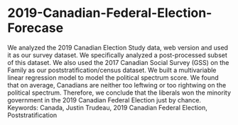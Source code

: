 # 2019-Canadian-Federal-Election-Forecase
We analyzed the 2019 Canadian Election Study data, web version and used it as our survey dataset. We specifically analyzed a post-processed subset of this dataset. We also used the 2017 Canadian Social Survey (GSS) on the Family as our poststratification/census dataset. We built a multivariable linear regression model to model the political spectrum score. We found that on average, Canadians are neither too leftwing or too rightwing on the political spectrum. Therefore, we conclude that the liberals won the minority government in the 2019 Canadian Federal Election just by chance. Keywords: Canada, Justin Trudeau, 2019 Canadian Federal Election, Poststratification

